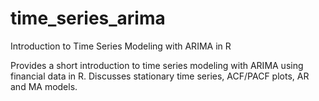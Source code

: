 # time_series_arima
Introduction to Time Series Modeling with ARIMA in R

Provides a short introduction to time series modeling with ARIMA using financial data in R. Discusses stationary time series, ACF/PACF plots, AR and MA models.
